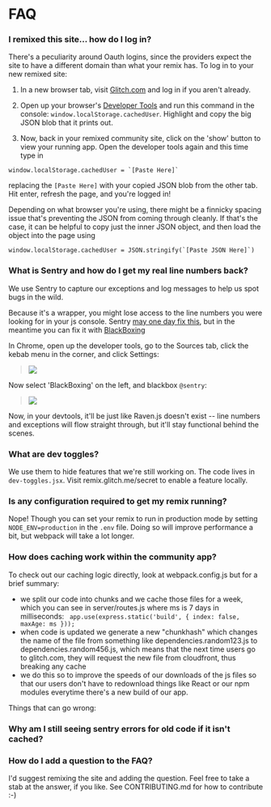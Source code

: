 # FAQ

### I remixed this site... how do I log in?

There's a peculiarity around Oauth logins, since the providers expect the site to have a different domain than what your remix has.  To log in to your new remixed site:

1. In a new browser tab, visit [Glitch.com](https://glitch.com) and log in if you aren't already.

2. Open up your browser's [Developer Tools](https://webmasters.stackexchange.com/a/77337/2628) and run this command in the console: `window.localStorage.cachedUser`.  Highlight and copy the big JSON blob that it prints out.
  
3. Now, back in your remixed community site, click on the 'show' button to view your running app.  Open the developer tools again and this time type in
  
  ```
  window.localStorage.cachedUser = `[Paste Here]`
  ```
  
replacing the `[Paste Here]` with your copied JSON blob from the other tab. Hit enter, refresh the page, and you're logged in! 

Depending on what browser you're using, there might be a finnicky spacing issue that's preventing the JSON from coming through cleanly.  If that's the case, it can be helpful to copy just the inner JSON object, and then load the object into the page using 
```
window.localStorage.cachedUser = JSON.stringify(`[Paste JSON Here]`)
```

### What is Sentry and how do I get my real line numbers back?

We use Sentry to capture our exceptions and log messages to help us spot bugs in the wild.

Because it's a wrapper, you might lose access to the line numbers you were looking for in your js console. Sentry [may one day fix this](https://github.com/getsentry/sentry-javascript/issues/1003), but in the meantime you can fix it with [BlackBoxing](https://developer.chrome.com/devtools/docs/blackboxing)

In Chrome, open up the developer tools, go to the Sources tab, click the kebab menu in the corner, and click Settings:

> ![](https://cdn.glitch.com/02863ac1-a499-4a41-ac9c-41792950000f%2Fdevtools-settings.PNG?1534365344027)

Now select 'BlackBoxing' on the left, and blackbox `@sentry`:

> ![](https://cdn.glitch.com/02863ac1-a499-4a41-ac9c-41792950000f%2Fblackbox-raven-js.PNG?1534365343672)

Now, in your devtools, it'll be just like Raven.js doesn't exist -- line numbers and exceptions will flow straight through, but it'll stay functional behind the scenes.


### What are dev toggles?

We use them to hide features that we're still working on. The code lives in `dev-toggles.jsx`. Visit remix.glitch.me/secret to enable a feature locally.


### Is any configuration required to get my remix running?

Nope! Though you can set your remix to run in production mode by setting `NODE_ENV=production` in the `.env` file. Doing so will improve performance a bit, but webpack will take a lot longer.


### How does caching work within the community app? 

To check out our caching logic directly, look at webpack.config.js but for a brief summary:
- we split our code into chunks and we cache those files for a week, which you can see in server/routes.js where ms is 7 days in milliseconds:
```  app.use(express.static('build', { index: false, maxAge: ms })); ```
- when code is updated we generate a new "chunkhash" which changes the name of the file from something like dependencies.random123.js to dependencies.random456.js, which means that the next time users go to glitch.com, they will request the new file from cloudfront, thus breaking any cache
- we do this so to improve the speeds of our downloads of the js files so that our users don't have to redownload things like React or our npm modules everytime there's a new build of our app.

Things that can go wrong:


### Why am I still seeing sentry errors for old code if it isn't cached?

### How do I add a question to the FAQ?

I'd suggest remixing the site and adding the question.  Feel free to take a stab at the answer, if you like.  See CONTRIBUTING.md for how to contribute :-)